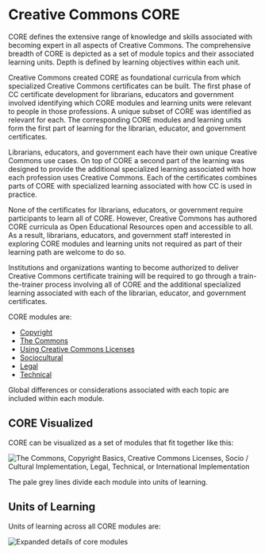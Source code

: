 # Creative Commons CORE

CORE defines the extensive range of knowledge and skills associated with becoming expert in all aspects of Creative Commons. The comprehensive breadth of CORE is depicted as a set of module topics and their associated learning units. Depth is defined by learning objectives within each unit. 

Creative Commons created CORE as foundational curricula from which specialized Creative Commons certificates can be built. The first phase of CC certificate development for librarians, educators and government involved identifying which CORE modules and learning units were relevant to people in those professions. A unique subset of CORE was identified as relevant for each. The corresponding CORE modules and learning units form the first part of learning for the librarian, educator, and government certificates.

Librarians, educators, and government each have their own unique Creative Commons use cases. On top of CORE a second part of the learning was designed to provide the additional specialized learning associated with how each profession uses Creative Commons. Each of the certificates combines parts of CORE with specialized learning associated with how CC is used in practice.

None of the certificates for librarians, educators, or government require participants to learn all of CORE. However, Creative Commons has authored CORE curricula as Open Educational Resources open and accessible to all. As a result, librarians, educators, and government staff interested in exploring CORE modules and learning units not required as part of their learning path are welcome to do so.

Institutions and organizations wanting to become authorized to deliver Creative Commons certificate training will be required to go through a train-the-trainer process involving all of CORE and the additional specialized learning associated with each of the librarian, educator, and government certificates. 

CORE modules are:
  * [Copyright ](copyright/index.md)
  * [The Commons](commons/index.md)
  * [Using Creative Commons Licenses](licenses.md)
  * [Sociocultural](social-cultural.md)
  * [Legal](legal.md)
  * [Technical](technical.md)

Global differences or considerations associated with each topic are included within each module.

## CORE Visualized

CORE can be visualized as a set of modules that fit together like this:

![The Commons, Copyright Basics, Creative Commons Licenses, Socio / Cultural Implementation, Legal, Technical, or International Implementation](https://github.com/creativecommons/cc-cert-map/blob/master/img/CORE6.png "CORE Modules")

The pale grey lines divide each module into units of learning. 

## Units of Learning

Units of learning across all CORE modules are:

![Expanded details of core modules](https://github.com/creativecommons/cc-cert-map/blob/master/img/LearningUnits6.png "Each CORE module breaks down further into units of learning")



